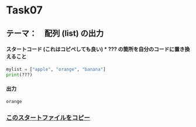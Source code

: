 # Task07

## テーマ：　配列 (list) の出力

#### スタートコード (これはコピペしても良い) \* **???** の箇所を自分のコードに置き換えること

```python
mylist = ["apple", "orange", "banana"]
print(???)

```

#### 出力

```python
orange
```

### [このスタートファイルをコピー](https://github.com/Seigakuin/todays_task/blob/master/projects/task_templates/task07.py)
